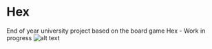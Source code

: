 # Hex
End of year university project based on the board game Hex - Work in progress
![alt text](screenshots.png "Description goes here")
